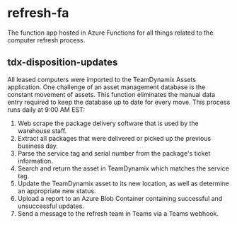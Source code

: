 # refresh-fa
The function app hosted in Azure Functions for all things related to the computer refresh process.

## tdx-disposition-updates
All leased computers were imported to the TeamDynamix Assets application. One challenge of an asset management database is the constant movement of assets. This function eliminates the manual data entry required to keep the database up to date for every move. This process runs daily at 9:00 AM EST:

1. Web scrape the package delivery software that is used by the warehouse staff.
2. Extract all packages that were delivered or picked up the previous business day.
3. Parse the service tag and serial number from the package's ticket information.
4. Search and return the asset in TeamDynamix which matches the service tag.
5. Update the TeamDynamix asset to its new location, as well as determine an appropriate
new status.
6. Upload a report to an Azure Blob Container containing successful and unsuccessful updates.
7. Send a message to the refresh team in Teams via a Teams webhook.
